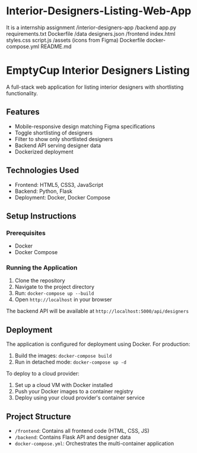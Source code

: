 # Interior-Designers-Listing-Web-App
It is a internship assignment
/interior-designers-app
  /backend
    app.py
    requirements.txt
    Dockerfile
    /data
      designers.json
  /frontend
    index.html
    styles.css
    script.js
    /assets
      (icons from Figma)
    Dockerfile
  docker-compose.yml
  README.md
# EmptyCup Interior Designers Listing

A full-stack web application for listing interior designers with shortlisting functionality.

## Features

- Mobile-responsive design matching Figma specifications
- Toggle shortlisting of designers
- Filter to show only shortlisted designers
- Backend API serving designer data
- Dockerized deployment

## Technologies Used

- Frontend: HTML5, CSS3, JavaScript
- Backend: Python, Flask
- Deployment: Docker, Docker Compose

## Setup Instructions

### Prerequisites

- Docker
- Docker Compose

### Running the Application

1. Clone the repository
2. Navigate to the project directory
3. Run: `docker-compose up --build`
4. Open `http://localhost` in your browser

The backend API will be available at `http://localhost:5000/api/designers`

## Deployment

The application is configured for deployment using Docker. For production:

1. Build the images: `docker-compose build`
2. Run in detached mode: `docker-compose up -d`

To deploy to a cloud provider:

1. Set up a cloud VM with Docker installed
2. Push your Docker images to a container registry
3. Deploy using your cloud provider's container service

## Project Structure

- `/frontend`: Contains all frontend code (HTML, CSS, JS)
- `/backend`: Contains Flask API and designer data
- `docker-compose.yml`: Orchestrates the multi-container application
